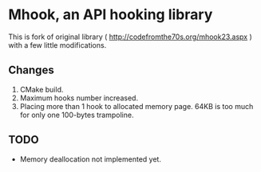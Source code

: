 Mhook, an API hooking library
======

This is fork of original library ( http://codefromthe70s.org/mhook23.aspx )
with a few little modifications.

Changes
-------

1. CMake build.
2. Maximum hooks number increased.
3. Placing more than 1 hook to allocated memory page. 64KB is too much for 
   only one 100-bytes trampoline.
 
TODO
-------

- Memory deallocation not implemented yet.